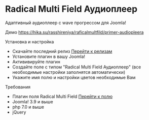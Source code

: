 # Radical Multi Field Аудиоплеер

Адаптивный аудиоплеер с wave прогрессом для Joomla!

Демо https://hika.su/rasshireniya/raficalmultfild/primer-audiopleera

Установка и настройка
- Скачайте последний релиз [Перейти к релизам](https://github.com/Delo-Design/radicalmultifield_audioplayer/releases)
- Установите плагин в вашу Joomla!
- Актививируйте плагин
- Создайте поле с типом "Radical Multi Field Аудиоплеер" (все необходимые настройки заполнятся автоматически)
- Укажите имя полю и настройки цветов необходимые Вам

Требования
- Плагин поля Radical Multi Field [Перейти к полю](https://github.com/Delo-Design/radicalmultifield)
- Joomla! 3.9 и выше
- php 7.0 и выше
- jQuery

